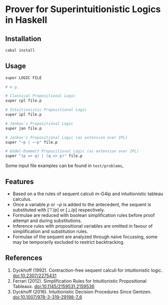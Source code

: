 # Prover for Superintuitionistic Logics in Haskell

## Installation
```bash
cabal install
```

## Usage
```bash
super LOGIC FILE

# e.g.

# Classical Propositional Logic
super cpl file.p

# Intuitionistic Propositional Logic
super ipl file.p

# Jankov's Propositional Logic
super jan file.p

# Jankov's Propositional Logic (as extension over IPL)
super "~p | ~~p" file.p

# Gödel-Dummett Propositional Logic (as extension over IPL)
super "(p => q) | (q => p)" file.p
```

Some input file examples can be found in `test/problems`, 

## Features
- Based on a the rules of sequent calculi m-G4ip and intuitionistic tableau calculus.
- Once a variable $p$ or $\neg p$ is added to the antecedent, the sequent is substituted with $[\top/p]$ or $[\bot/p]$ respectively.
- Formulae are reduced with boolean simplification rules before proof attempt and during substitutions.
- Inference rules with propositional variables are omitted in favour of simplification and substitution rules.
- Formulae of the sequent are analyzed through naive focussing, some may be temporarily excluded to restrict backtracking.

## References
1. Dyckhoff (1992). Contraction-free sequent calculi for intuitionistic logic. [doi:10.2307/2275431](https://doi.org/10.2307/2275431)
2. Ferrari (2012). Simplification Rules for Intuitionistic Propositional Tableaux. [doi:10.1145/2159531.2159536](https://doi.org/10.1145/2159531.2159536)
3. Dyckhoff (2016). Intuitionistic Decision Procedures Since Gentzen. [doi:10.1007/978-3-319-29198-7_6](https://doi.org/10.1007/978-3-319-29198-7_6)
